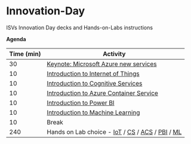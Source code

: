 # Innovation-Day
ISVs Innovation Day decks and Hands-on-Labs instructions

**Agenda**

| Time (min) | Activity |
| ---        | ---      |
| 30         | [Keynote: Microsoft Azure new services](./01.%20Introduction-decks/01.%20Intro%20session.pptx) |
| 10         | [Introduction to Internet of Things](./01.%20Introduction-decks/02.%20The%20Internet%20of%20the%20Things.pptx) |
| 10         | [Introduction to Cognitive Services](./01.%20Introduction-decks/03.%20Intro%20Cognitive%20Services.pptx) |
| 10         | [Introduction to Azure Container Service](./01.%20Introduction-decks/04.%20Intro%20Azure%20Container%20Service.pptx) |
| 10         | [Introduction to Power BI](./01.%20Introduction-decks/05.%20Intro%20Power%20BI.pptx) |
| 10         | [Introduction to Machine Learning](./01.%20Introduction-decks/06.%20Intro%20to%20Data%20Science%20for%20developers%20with%20Azure%20MLStudio.pptx) |
| 10         | Break |
| 240        | Hands on Lab choice - [IoT](./02.%20Internet%20of%20Things%20-%20Hands%20on%20Lab) / [CS](./03.%20Cognitive%20Services%20-%20Hands%20on%20Lab) / [ACS](./04.%20Azure%20Container%20Service%20-%20Hands%20on%20Lab) / [PBI](./05.%20Power%20BI%20-%20Hands%20on%20Lab) / [ML](./06.%20Machine%20Learning%20-%20Hands%20on%20Lab) |
